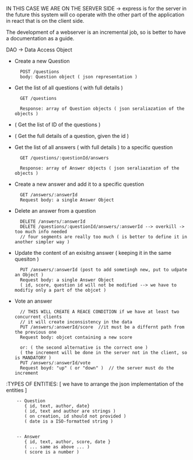 IN THIS CASE WE ARE ON THE SERVER SIDE -> express is for the server
in the future this system will co operate with the other part of the application in react 
that is on the client side.

The development of a webserver is an incremental job, so is better to have a documentation as a guide.

DAO -> Data Access Object


- Create a new Question 
        
        POST /questions
        body: Question object ( json representation )

- Get the list of all questions ( with full details )

        GET /questions

        Response: array of Question objects ( json seraliazation of the objects ) 

- ( Get the list of ID of the questions )
- ( Get the full details of a question, given the id )

- Get the list of all answers ( with full details ) to a specific question

        GET /questions/:questionId/answers

        Response: array of Answer objects ( json seraliazation of the objects ) 

- Create a new answer and add it to a specific question

        GET /answers/:answerId
        Request body: a single Answer Object 

- Delete an answer from a question

        DELETE /answers/:answerId
        DELETE /questions/:questionId/answers/:answerId --> overkill -> too much info needed
        // four segments are really too much ( is better to define it in another simpler way )

- Update the content of an exisitng answer ( keeping it in the same quesiton ) 

        PUT /answers/:answerId (post to add sometingh new, put to udpate an Object )
        Request body: a single Answer Object
        ( id, score, question id will not be modified --> we have to modifiy only a part of the objcet )

- Vote an answer 

        // THIS WILL CREATE A REACE CONDITION if we have at least two concurrent clients
        // it will create inconsistency in the data
        PUT /answers/:answerId/score  //it must be a differnt path from the previous one
        Request body: objcet containing a new score

        or: ( the second alternative is the correct one )
        ( the increment will be done in the server not in the client, so is MANDATORY ) 
        PUT /answers/:answerId/vote
        Request boyd: "up" ( or "down" )  // the server must do the increment 


:TYPES OF ENTITIES:
[ we have to arrange the json implementation of the entities ]

        -- Question
           { id, text, author, date}
           ( id, text and author are strings )
           ( on creation, id should not provided )
           ( date is a ISO-formatted string )


        -- Answer
           { id, text, author, score, date }
           ( ... same as above ... )
           ( score is a number )
 

